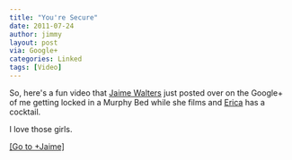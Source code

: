 ```yaml
---
title: "You're Secure"
date: 2011-07-24
author: jimmy
layout: post
via: Google+
categories: Linked
tags: [Video]
---
```

So, here's a fun video that [Jaime Walters][1] just posted over on the Google+ of me getting locked in a Murphy Bed while she films and [Erica][2] has a cocktail. 

I love those girls. 

[[Go to +Jaime]][3]

   [1]: http://www.twitter.com/jaimekrisha
   [2]: http://www.twitter.com/ealvrz
   [3]: https://plus.google.com/103674884380602564491/posts


